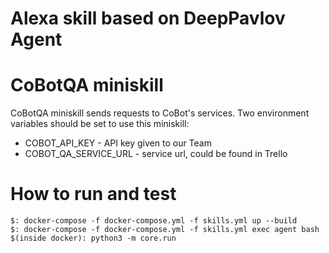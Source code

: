 # Alexa skill based on DeepPavlov Agent

CoBotQA miniskill
========================
CoBotQA miniskill sends requests to CoBot's services. Two environment variables
should be set to use this miniskill:
 * COBOT_API_KEY - API key given to our Team
 * COBOT_QA_SERVICE_URL - service url, could be found in Trello

How to run and test
=======================

```
$: docker-compose -f docker-compose.yml -f skills.yml up --build
$: docker-compose -f docker-compose.yml -f skills.yml exec agent bash
$(inside docker): python3 -m core.run
```
